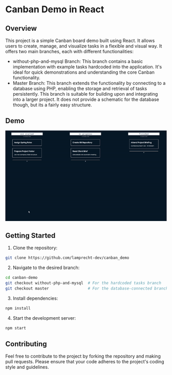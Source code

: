 # Canban Demo in React

## Overview

This project is a simple Canban board demo built using React. It allows users to create, manage, and visualize tasks in a flexible and visual way. It offers two main branches, each with different functionalities:

- without-php-and-mysql Branch: This branch contains a basic implementation with example tasks hardcoded into the application. It's ideal for quick demonstrations and understanding the core Canban functionality.
- Master Branch: This branch extends the functionality by connecting to a database using PHP, enabling the storage and retrieval of tasks persistently. This branch is suitable for building upon and integrating into a larger project. It does not provide a schematic for the database though, but its a fairly easy structure.

## Demo

![Example Footage](demo.gif)


## Getting Started

1. Clone the repository:
```sh
git clone https://github.com/lamprecht-dev/canban_demo
```

2. Navigate to the desired branch:
```sh
cd canban-demo
git checkout without-php-and-mysql  # For the hardcoded tasks branch
git checkout master                 # For the database-connected branch
```

3. Install dependencies:
```sh
npm install
```


4. Start the development server:
```sh
npm start
```

## Contributing

Feel free to contribute to the project by forking the repository and making pull requests. Please ensure that your code adheres to the project's coding style and guidelines.